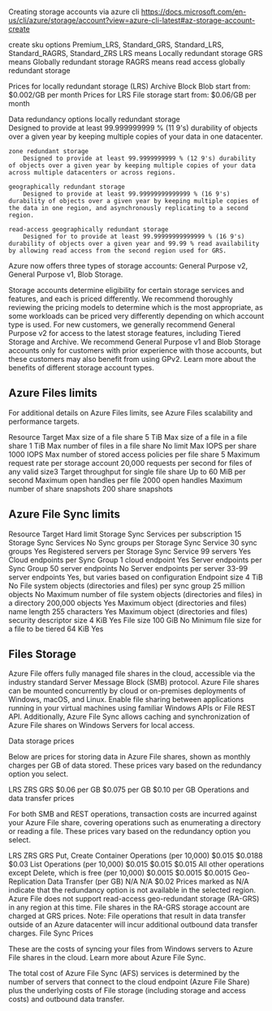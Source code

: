 ﻿Creating storage accounts via azure cli
https://docs.microsoft.com/en-us/cli/azure/storage/account?view=azure-cli-latest#az-storage-account-create

create sku options
    Premium_LRS, Standard_GRS, Standard_LRS, Standard_RAGRS, Standard_ZRS
    LRS means Locally redundant storage
    GRS means Globally redundant storage
    RAGRS means read access globally redundant storage

Prices for locally redundant storage (LRS) Archive Block Blob start from: $0.002/GB per month
Prices for LRS File storage start from: $0.06/GB per month

Data redundancy options
    locally redundant storage	
        Designed to provide at least 99.999999999 % (11 9's) durability of objects over a given year by keeping multiple copies of your data in one datacenter.

    zone redundant storage	
        Designed to provide at least 99.9999999999 % (12 9's) durability of objects over a given year by keeping multiple copies of your data across multiple datacenters or across regions.

    geographically redundant storage	
        Designed to provide at least 99.99999999999999 % (16 9's) durability of objects over a given year by keeping multiple copies of the data in one region, and asynchronously replicating to a second region.

    read-access geographically redundant storage	
        Designed for to provide at least 99.99999999999999 % (16 9's) durability of objects over a given year and 99.99 % read availability by allowing read access from the second region used for GRS.

Azure now offers three types of storage accounts: 
    General Purpose v2, 
    General Purpose v1, 
    Blob Storage. 

Storage accounts determine eligibility for certain storage services and features, and each is priced differently. We recommend thoroughly reviewing the pricing models to determine which is the most appropriate, as some workloads can be priced very differently depending on which account type is used.
For new customers, we generally recommend General Purpose v2 for access to the latest storage features, including Tiered Storage and Archive. We recommend General Purpose v1 and Blob Storage accounts only for customers with prior experience with those accounts, but these customers may also benefit from using GPv2. Learn more about the benefits of different storage account types.

## Azure Files limits
For additional details on Azure Files limits, see Azure Files scalability and performance targets.

Resource	Target
Max size of a file share	5 TiB
Max size of a file in a file share	1 TiB
Max number of files in a file share	No limit
Max IOPS per share	1000 IOPS
Max number of stored access policies per file share	5
Maximum request rate per storage account	20,000 requests per second for files of any valid size3
Target throughput for single file share	Up to 60 MiB per second
Maximum open handles per file	2000 open handles
Maximum number of share snapshots	200 share snapshots

## Azure File Sync limits
Resource	Target	Hard limit
Storage Sync Services per subscription	15 Storage Sync Services	No
Sync groups per Storage Sync Service	30 sync groups	Yes
Registered servers per Storage Sync Service	99 servers	Yes
Cloud endpoints per Sync Group	1 cloud endpoint	Yes
Server endpoints per Sync Group	50 server endpoints	No
Server endpoints per server	33-99 server endpoints	Yes, but varies based on configuration
Endpoint size	4 TiB	No
File system objects (directories and files) per sync group	25 million objects	No
Maximum number of file system objects (directories and files) in a directory	200,000 objects	Yes
Maximum object (directories and files) name length	255 characters	Yes
Maximum object (directories and files) security descriptor size	4 KiB	Yes
File size	100 GiB	No
Minimum file size for a file to be tiered	64 KiB	Yes



Files Storage
------------------------------

Azure File offers fully managed file shares in the cloud, accessible via the industry standard Server Message Block (SMB) protocol. Azure File shares can be mounted concurrently by cloud or on-premises deployments of Windows, macOS, and Linux. Enable file sharing between applications running in your virtual machines using familiar Windows APIs or File REST API. Additionally, Azure File Sync allows caching and synchronization of Azure File shares on Windows Servers for local access.

Data storage prices

Below are prices for storing data in Azure File shares, shown as monthly charges per GB of data stored. These prices vary based on the redundancy option you select.

LRS	ZRS	GRS
$0.06 per GB	$0.075 per GB	$0.10 per GB
Operations and data transfer prices

For both SMB and REST operations, transaction costs are incurred against your Azure File share, covering operations such as enumerating a directory or reading a file. These prices vary based on the redundancy option you select.

LRS	ZRS	GRS
Put, Create Container Operations (per 10,000)	$0.015	$0.0188	$0.03
List Operations (per 10,000)	$0.015	$0.015	$0.015
All other operations except Delete, which is free (per 10,000)	$0.0015	$0.0015	$0.0015
Geo-Replication Data Transfer (per GB)	N/A	N/A	$0.02
Prices marked as N/A indicate that the redundancy option is not available in the selected region. Azure File does not support read-access geo-redundant storage (RA-GRS) in any region at this time. File shares in the RA-GRS storage account are charged at GRS prices. Note: File operations that result in data transfer outside of an Azure datacenter will incur additional outbound data transfer charges.
File Sync Prices

These are the costs of syncing your files from Windows servers to Azure File shares in the cloud. Learn more about Azure File Sync.

The total cost of Azure File Sync (AFS) services is determined by the number of servers that connect to the cloud endpoint (Azure File Share) plus the underlying costs of File storage (including storage and access costs) and outbound data transfer.
